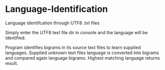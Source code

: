 # Language-Identification
Language identifcation through UTF8 .txt files

Simply enter the UTF8 text file dir in console and the language will be identified. 

Program identifies bigrams in its source text files to learn supplied languages. 
Supplied unknown text files language is converted into bigrams and compared again language bigrams. 
Highest matching language returns result. 
